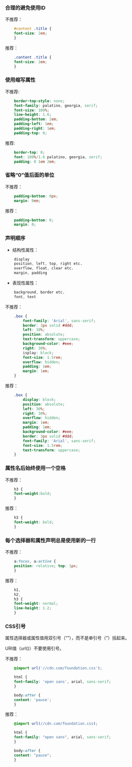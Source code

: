 ### 合理的避免使用ID

不推荐：
```scss
    #content .title {
    font-size: 2em;
    }
```
推荐：
```scss
    .content .title {
    font-size: 2em;
    }
```
### 使用缩写属性
不推荐:
```scss
    border-top-style: none;
    font-family: palatino, georgia, serif;
    font-size: 100%;
    line-height: 1.6;
    padding-bottom: 2em;
    padding-left: 1em;
    padding-right: 1em;
    padding-top: 0;
```
推荐:
```scss
    border-top: 0;
    font: 100%/1.6 palatino, georgia, serif;
    padding: 0 1em 2em;
```
### 省略“0”值后面的单位
不推荐：
```scss
    padding-bottom: 0px;
    margin: 0em;
```
推荐：
```scss
    padding-bottom: 0;
    margin: 0;
```
### 声明顺序
*  结构性属性：
```css
    display
    position, left, top, right etc.
    overflow, float, clear etc.
    margin, padding
```
* 表现性属性：
```css
    background, border etc.
    font, text
```
不推荐： 
```scss
    .box {
        font-family: 'Arial', sans-serif;
        border: 3px solid #ddd;
        left: 30%;
        position: absolute;
        text-transform: uppercase;
        background-color: #eee;
        right: 30%;
        isplay: block;
        font-size: 1.5rem;
        overflow: hidden;
        padding: 1em;
        margin: 1em;
    }
```
推荐：
```scss
    .box {
        display: block;
        position: absolute;
        left: 30%;
        right: 30%;
        overflow: hidden;
        margin: 1em;
        padding: 1em;
        background-color: #eee;
        border: 3px solid #ddd;
        font-family: 'Arial', sans-serif;
        font-size: 1.5rem;
        text-transform: uppercase;
    }
```
### 属性名后始终使用一个空格

不推荐：
```scss
    h3 {
    font-weight:bold;
    }
```
推荐：
```scss
    h3 {
    font-weight: bold;
    }
```
### 每个选择器和属性声明总是使用新的一行

不推荐：
```scss
    a:focus, a:active {
    position: relative; top: 1px;
    }
```
推荐：
```scss
    h1,
    h2,
    h3 {
    font-weight: normal;
    line-height: 1.2;
    }
```
### CSS引号
属性选择器或属性值用双引号（””），而不是单引号（”）括起来。

URI值（url()）不要使用引号。

不推荐：
```scss
    @import url('//cdn.com/foundation.css');

    html {
    font-family: 'open sans', arial, sans-serif;
    }

    body:after {
    content: 'pause';
    }
```
推荐：
```scss
    @import url(//cdn.com/foundation.css);

    html {
    font-family: "open sans", arial, sans-serif;
    }

    body:after {
    content: "pause";
    }
```